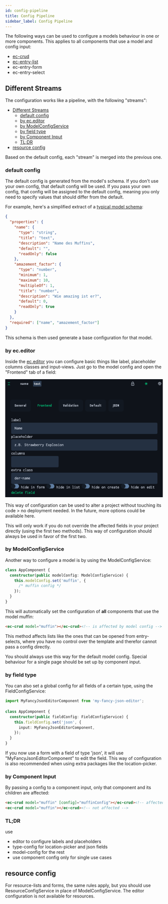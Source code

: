 ```yaml
---
id: config-pipeline
title: Config Pipeline
sidebar_label: Config Pipeline
---
```


The following ways can be used to configure a models behaviour in one or more components. This applies to all components that use a model and config input:

- [ec-crud](../components/crud.component.md)
- [ec-entry-list](../components/entry-list.component.md)
- ec-entry-form
- ec-entry-select

## Different Streams

The configuration works like a pipeline, with the following "streams":

- [Different Streams](#different-streams)
  - [default config](#default-config)
  - [by ec.editor](#by-eceditor)
  - [by ModelConfigService](#by-modelconfigservice)
  - [by field type](#by-field-type)
  - [by Component Input](#by-component-input)
  - [TL;DR](#tldr)
- [resource config](#resource-config)

Based on the default config, each "stream" is merged into the previous one.

### default config

The default config is generated from the model's schema. If you don't use your own config, that default config will be used. If you pass your own config, that config will be assigned to the default config, meaning you only need to specify values that should differ from the default.

For example, here's a simplified extract of a [typical model schema](https://datamanager.cachena.entrecode.de/api/schema/83cc6374/muffin):

```json
{
  "properties": {
    "name": {
      "type": "string",
      "title": "text",
      "description": "Name des Muffins",
      "default": "",
      "readOnly": false
    },
    "amazement_factor": {
      "type": "number",
      "minimum": 1,
      "maximum": 10,
      "multipleOf": 1,
      "title": "number",
      "description": "Wie amazing ist er?",
      "default": 0,
      "readOnly": true
    }
  },
  "required": ["name", "amazement_factor"]
}
```

This schema is then used generate a base configuration for that model.

### by ec.editor

Inside the [ec.editor](https://e.entrecode.de) you can configure basic things like label, placeholder columns classes and input-views. Just go to the model config and open the "Frontend" tab of a field:

![frontend-tab](../../static/img/editor-frontend-tab.png)

This way of configuration can be used to alter a project without touching its code > no deployment needed. In the future, more options could be available here.

This will only work if you do not override the affected fields in your project directly (using the first two methods). This way of configuration should always be used in favor of the first two.



### by ModelConfigService

Another way to configure a model is by using the ModelConfigService:

```ts
class AppComponent {
  constructor(public modelConfig: ModelConfigService) {
    this.modelConfig.set('muffin', {
      /* muffin config */
    });
  }
}
```

This will automatically set the configuration of **all** components that use the model muffin:

```html
<ec-crud model="muffin"></ec-crud><!-- is affected by model config -->
```

This method affects lists like the ones that can be opened from entry-selects, where you have no control over the template and therefor cannot pass a config directly.

You should always use this way for the default model config. Special behaviour for a single page should be set up by component input.

### by field type

You can also set a global config for all fields of a certain type, using the FieldConfigService:

```ts
import MyFancyJsonEditorComponent from 'my-fancy-json-editor';

class AppComponent {
  constructor(public fieldConfig: FieldConfigService) {
    this.fieldConfig.set('json', {
      input: MyFancyJsonEditorComponent,
    });
  }
}
```

If you now use a form with a field of type 'json', it will use "MyFancyJsonEditorComponent" to edit the field. This way of configuration is also recommended when using extra packages like the location-picker.

### by Component Input

By passing a config to a component input, only that component and its children are affected:

```html
<ec-crud model="muffin" [config]="muffinConfig"></ec-crud><!-- affected -->
<ec-crud model="muffin"></ec-crud><!-- not affected -->
```

### TL;DR

use

- editor to configure labels and placeholders
- type-config for location-picker and json fields
- model-config for the rest
- use component config only for single use cases

## resource config

For resource-lists and forms, the same rules apply, but you should use ResourceConfigService in place of ModelConfigService. The editor configuration is not available for resources.
